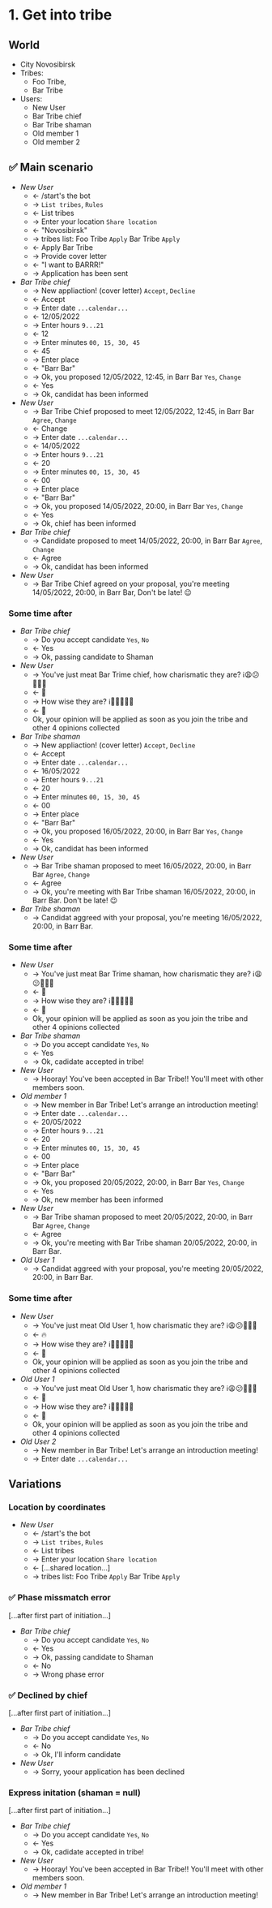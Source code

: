 # 1. Get into tribe

## World

-   City Novosibirsk
-   Tribes:
    -   Foo Tribe,
    -   Bar Tribe
-   Users:
    -   New User
    -   Bar Tribe chief
    -   Bar Tribe shaman
    -   Old member 1
    -   Old member 2

## ✅ Main scenario

-   _New User_
    -   ← /start's the bot
    -   → `List tribes`, `Rules`
    -   ← List tribes
    -   → Enter your location `Share location`
    -   ← "Novosibirsk"
    -   → tribes list: Foo Tribe `Apply` Bar Tribe `Apply`
    -   ← Apply Bar Tribe
    -   → Provide cover letter
    -   ← "I want to BARRR!"
    -   → Application has been sent
-   _Bar Tribe chief_
    -   → New appliaction! (cover letter) `Accept`, `Decline`
    -   ← Accept
    -   → Enter date `...calendar...`
    -   ← 12/05/2022
    -   → Enter hours `9...21`
    -   ← 12
    -   → Enter minutes `00, 15, 30, 45`
    -   ← 45
    -   → Enter place
    -   ← "Barr Bar"
    -   → Ok, you proposed 12/05/2022, 12:45, in Barr Bar `Yes`, `Change`
    -   ← Yes
    -   → Ok, candidat has been informed
-   _New User_
    -   → Bar Tribe Chief proposed to meet 12/05/2022, 12:45, in Barr Bar `Agree`, `Change`
    -   ← Change
    -   → Enter date `...calendar...`
    -   ← 14/05/2022
    -   → Enter hours `9...21`
    -   ← 20
    -   → Enter minutes `00, 15, 30, 45`
    -   ← 00
    -   → Enter place
    -   ← "Barr Bar"
    -   → Ok, you proposed 14/05/2022, 20:00, in Barr Bar `Yes`, `Change`
    -   ← Yes
    -   → Ok, chief has been informed
-   _Bar Tribe chief_
    -   → Candidate proposed to meet 14/05/2022, 20:00, in Barr Bar `Agree`, `Change`
    -   ← Agree
    -   → Ok, candidat has been informed
-   _New User_
    -   → Bar Tribe Chief agreed on your proposal, you're meeting 14/05/2022, 20:00, in Barr Bar, Don't be late! 😉

### Some time after

-   _Bar Tribe chief_
    -   → Do you accept candidate `Yes`, `No`
    -   ← Yes
    -   → Ok, passing candidate to Shaman
-   _New User_
    -   → You've just meat Bar Trime chief, how charismatic they are? ℹ️😩😕🤔🤩🔥
    -   ← 🤩
    -   → How wise they are? ℹ️🤪🤥🤔🥸🦉
    -   ← 🤔
    -   Ok, your opinion will be applied as soon as you join the tribe and other 4 opinions collected
-   _Bar Tribe shaman_
    -   → New appliaction! (cover letter) `Accept`, `Decline`
    -   ← Accept
    -   → Enter date `...calendar...`
    -   ← 16/05/2022
    -   → Enter hours `9...21`
    -   ← 20
    -   → Enter minutes `00, 15, 30, 45`
    -   ← 00
    -   → Enter place
    -   ← "Barr Bar"
    -   → Ok, you proposed 16/05/2022, 20:00, in Barr Bar `Yes`, `Change`
    -   ← Yes
    -   → Ok, candidat has been informed
-   _New User_
    -   → Bar Tribe shaman proposed to meet 16/05/2022, 20:00, in Barr Bar `Agree`, `Change`
    -   ← Agree
    -   → Ok, you're meeting with Bar Tribe shaman 16/05/2022, 20:00, in Barr Bar. Don't be late! 😉
-   _Bar Tribe shaman_
    -   → Candidat aggreed with your proposal, you're meeting 16/05/2022, 20:00, in Barr Bar.

### Some time after

-   _New User_
    -   → You've just meat Bar Trime shaman, how charismatic they are? ℹ️😩😕🤔🤩🔥
    -   ← 🤩
    -   → How wise they are? ℹ️🤪🤥🤔🥸🦉
    -   ← 🦉
    -   Ok, your opinion will be applied as soon as you join the tribe and other 4 opinions collected
-   _Bar Tribe shaman_
    -   → Do you accept candidate `Yes`, `No`
    -   ← Yes
    -   → Ok, cadidate accepted in tribe!
-   _New User_
    -   → Hooray! You've been accepted in Bar Tribe!! You'll meet with other members soon.
-   _Old member 1_
    -   → New member in Bar Tribe! Let's arrange an introduction meeting!
    -   → Enter date `...calendar...`
    -   ← 20/05/2022
    -   → Enter hours `9...21`
    -   ← 20
    -   → Enter minutes `00, 15, 30, 45`
    -   ← 00
    -   → Enter place
    -   ← "Barr Bar"
    -   → Ok, you proposed 20/05/2022, 20:00, in Barr Bar `Yes`, `Change`
    -   ← Yes
    -   → Ok, new member has been informed
-   _New User_
    -   → Bar Tribe shaman proposed to meet 20/05/2022, 20:00, in Barr Bar `Agree`, `Change`
    -   ← Agree
    -   → Ok, you're meeting with Bar Tribe shaman 20/05/2022, 20:00, in Barr Bar.
-   _Old User 1_
    -   → Candidat aggreed with your proposal, you're meeting 20/05/2022, 20:00, in Barr Bar.

### Some time after

-   _New User_
    -   → You've just meat Old User 1, how charismatic they are? ℹ️😩😕🤔🤩🔥
    -   ← 🔥
    -   → How wise they are? ℹ️🤪🤥🤔🥸🦉
    -   ← 🤪
    -   Ok, your opinion will be applied as soon as you join the tribe and other 4 opinions collected
-   _Old User 1_
    -   → You've just meat Old User 1, how charismatic they are? ℹ️😩😕🤔🤩🔥
    -   ← 🤔
    -   → How wise they are? ℹ️🤪🤥🤔🥸🦉
    -   ← 🤔
    -   Ok, your opinion will be applied as soon as you join the tribe and other 4 opinions collected
-   _Old User 2_
    -   → New member in Bar Tribe! Let's arrange an introduction meeting!
    -   → Enter date `...calendar...`

## Variations

### Location by coordinates

-   _New User_
    -   ← /start's the bot
    -   → `List tribes`, `Rules`
    -   ← List tribes
    -   → Enter your location `Share location`
    -   ← [...shared location...]
    -   → tribes list: Foo Tribe `Apply` Bar Tribe `Apply`

### ✅ Phase missmatch error

[...after first part of initiation...]

-   _Bar Tribe chief_
    -   → Do you accept candidate `Yes`, `No`
    -   ← Yes
    -   → Ok, passing candidate to Shaman
    -   ← No
    -   → Wrong phase error

### ✅ Declined by chief

[...after first part of initiation...]

-   _Bar Tribe chief_
    -   → Do you accept candidate `Yes`, `No`
    -   ← No
    -   → Ok, I'll inform candidate
-   _New User_
    -   → Sorry, yoour application has been declined

### Express initation (shaman = null)

[...after first part of initiation...]

-   _Bar Tribe chief_
    -   → Do you accept candidate `Yes`, `No`
    -   ← Yes
    -   → Ok, cadidate accepted in tribe!
-   _New User_
    -   → Hooray! You've been accepted in Bar Tribe!! You'll meet with other members soon.
-   _Old member 1_
    -   → New member in Bar Tribe! Let's arrange an introduction meeting!
